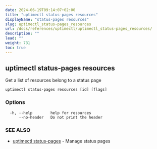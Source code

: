 ```yaml
---
date: 2024-06-19T09:14:07+02:00
title: "uptimectl status-pages resources"
displayName: "status-pages resources"
slug: uptimectl_status-pages_resources
url: /docs/references/uptimectl/uptimectl_status-pages_resources/
description: ""
lead: ""
weight: 731
toc: true
---
```

## uptimectl status-pages resources

Get a list of resources belong to a status page

```
uptimectl status-pages resources [id] [flags]
```

### Options

```
  -h, --help        help for resources
      --no-header   Do not print the header
```

### SEE ALSO

* [uptimectl status-pages](/docs/references/uptimectl/uptimectl_status-pages/)	 - Manage status pages

